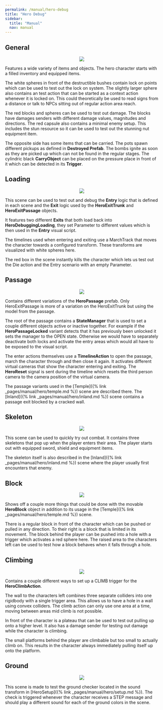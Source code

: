 ```yaml
---
permalink: /manual/hero-debug
title: "Hero Debug"
sidebar:
  title: "Manual"
  nav: manual
---
```


## General

<p align="center">
  <img src="/assets/images/hero/heroDebug.png" />
</p>

Features a wide variety of items and objects. The hero character starts with a filled inventory and equipped items.

The white spheres in front of the destructible bushes contain lock on points which can be used to test out the lock on system. The slightly larger sphere also contains an test action that can be started as a context action whenever it is locked on. This could theoretically be used to read signs from a distance or talk to NPCs sitting out of regular action area reach.

The red blocks and spheres can be used to test out damage. The blocks have damages senders with different damage values, magnitudes and directions. The red capsule also contains a minimal enemy setup. This includes the stun resource so it can be used to test out the stunning nut equipment item.

The opposite side has some items that can be carried. The pots spawn different pickups as defined in __Destroyed Prefab__. The bombs ignite as soon as they are picked up which can not be found in the regular stages. The cylindric black __CarryObject__ can be placed on the pressure place in front of it which can be detected in its __Trigger__.

## Loading

<p align="center">
  <img src="/assets/images/hero/heroDebugLoading.png" />
</p>

This scene can be used to test out and debug the __Entry__ logic that is defined in each scene and the __Exit__ logic used by the __HeroExitTrunk__ and __HeroExitPassage__ objects.

It features two different __Exits__ that both load back into __HeroDebuggingLoading__, they set Parameter to different values which is then used in the __Entry__ visual script.

The timelines used when entering and exiting use a MarchTrack that moves the character towards a configured transform. These transforms are visualized with white spheres here.

The red box in the scene instantly kills the character which lets us test out the Die action and the Entry scenario with an empty Parameter.

## Passage

<p align="center">
  <img src="/assets/images/hero/heroDebugPassage.png" />
</p>

Contains different variations of the __HeroPassage__ prefab. Only HeroExitPassage is more of a variation on the HeroExitTrunk but using the model from the passage.

The root of the passage contains a __StateManager__ that is used to set a couple different objects active or inactive together. For example if the __HeroPassageLocked__ variant detects that it has previously been unlocked it sets the manager to the OPEN state. Otherwise we would have to separately deactivate both locks and activate the entry areas which would all have to be exposed to the visual script.

The enter actions themselves use a __TimelineAction__ to open the passage, march the character through and then close it again. It activates different virtual cameras that show the character entering and exiting. The __HeroReset__ signal is sent during the timeline which resets the third person camera to the camera position of the virtual camera.

The passage variants used in the [Temple]({% link _pages/manual/hero/temple.md %}) scene are described there. The [Inland]({% link _pages/manual/hero/inland.md %}) scene contains a passage exit blocked by a cracked wall.

## Skeleton

<p align="center">
  <img src="/assets/images/hero/heroDebugSkeleton.png" />
</p>

This scene can be used to quickly try out combat. It contains three skeletons that pop up when the player enters their area. The player starts out with equipped sword, shield and equipment items.

The skeleton itself is also described in the [Inland]({% link _pages/manual/hero/inland.md %}) scene where the player usually first encounters that enemy.

## Block

<p align="center">
  <img src="/assets/images/hero/heroDebugBlock.png" />
</p>

Shows off a couple more things that could be done with the movable __HeroBlock__ object in addition to its usage in the [Temple]({% link _pages/manual/hero/temple.md %}) scene.

There is a regular block in front of the character which can be pushed or pulled in any direction. To their right is a block that is limited in its movement. The block behind the player can be pushed into a hole with a trigger which activates a red sphere here. The raised area to the characters left can be used to test how a block behaves when it falls through a hole.

## Climbing

<p align="center">
  <img src="/assets/images/hero/heroDebugClimbing.png" />
</p>

Contains a couple different ways to set up a CLIMB trigger for the __HeroClimbAction__.

The wall to the characters left combines three separate colliders into one rigidbody with a single trigger area. This allows us to have a hole in a wall using convex colliders. The climb action can only use one area at a time, moving between areas mid climb is not possible.

In front of the character is a plateau that can be used to test out pulling up onto a higher level. It also has a damage sender for testing out damage while the character is climbing.

The small platforms behind the player are climbable but too small to actually climb on. This results in the character always immediately pulling itself up onto the platform.

## Ground

<p align="center">
  <img src="/assets/images/hero/heroDebugGround.png" />
</p>

This scene is made to test the ground checker located in the sound transform in [HeroSetup]({% link _pages/manual/hero/setup.md %}). The check is triggered whenever the character receives a STEP message and should play a different sound for each of the ground colors in the scene.